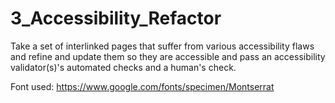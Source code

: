 # 3_Accessibility_Refactor
Take a set of interlinked pages that suffer from various accessibility
flaws and refine and update them so they are accessible and pass an accessibility
validator(s)'s automated checks and a human's check.

Font used: https://www.google.com/fonts/specimen/Montserrat
